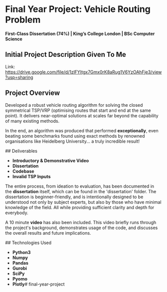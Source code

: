 # Final Year Project: Vehicle Routing Problem
**First-Class Dissertation (74%) | King’s College London | BSc Computer Science**

## Initial Project Description Given To Me
Link: https://drive.google.com/file/d/1zlFYItgx7Gmx0rK8aRug1V6YzOAhFje3/view?usp=sharing

## Project Overview
Developed a robust vehicle routing algorithm for solving the closed symmetrical TSP/VRP (optimising routes that start and end at the same point). It delivers near-optimal solutions at scales far beyond the capability of many existing methods.

In the end, an algorithm was produced that performed **exceptionally**, even beating some benchmarks found using exact methods by renowned organisations like Heidelberg University... a truly incredible result! 

## Deliverables
* **Introductory & Demonstrative Video**
* **Dissertation**
* **Codebase**
* **Invalid TSP Inputs**

The entire process, from ideation to evaluation, has been documented in the **dissertation** itself, which can be found in the 'dissertation' folder. The dissertation is beginner-friendly, and is intentionally designed to be understood not only by subject experts, but also by those who have minimal knowledge of the field. All while providing sufficient clarity and depth for everybody.

A 10 minute **video** has also been included. This video briefly runs through the project's background, demonstrates usage of the code, and discusses the overall results and future implications.

## Technologies Used
* **Python3**
* **Numpy**
* **Pandas**
* **Gurobi**
* **SciPy**
* **Pyomo**
* **Plotly**# final-year-project
